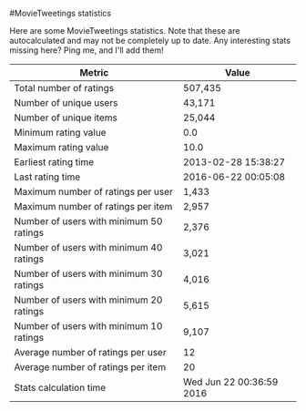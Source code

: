#MovieTweetings statistics

Here are some MovieTweetings statistics. Note that these are autocalculated and may not be completely up to date. Any interesting stats missing here? Ping me, and I'll add them!

Metric | Value
--- | ---
Total number of ratings                 | 507,435
Number of unique users                  | 43,171
Number of unique items                  | 25,044
Minimum rating value                    | 0.0
Maximum rating value                    | 10.0
Earliest rating time                    | 2013-02-28 15:38:27
Last rating time                        | 2016-06-22 00:05:08
Maximum number of ratings per user      | 1,433
Maximum number of ratings per item      | 2,957
Number of users with minimum 50 ratings | 2,376
Number of users with minimum 40 ratings | 3,021
Number of users with minimum 30 ratings | 4,016
Number of users with minimum 20 ratings | 5,615
Number of users with minimum 10 ratings | 9,107
Average number of ratings per user      | 12
Average number of ratings per item      | 20
Stats calculation time                  | Wed Jun 22 00:36:59 2016

